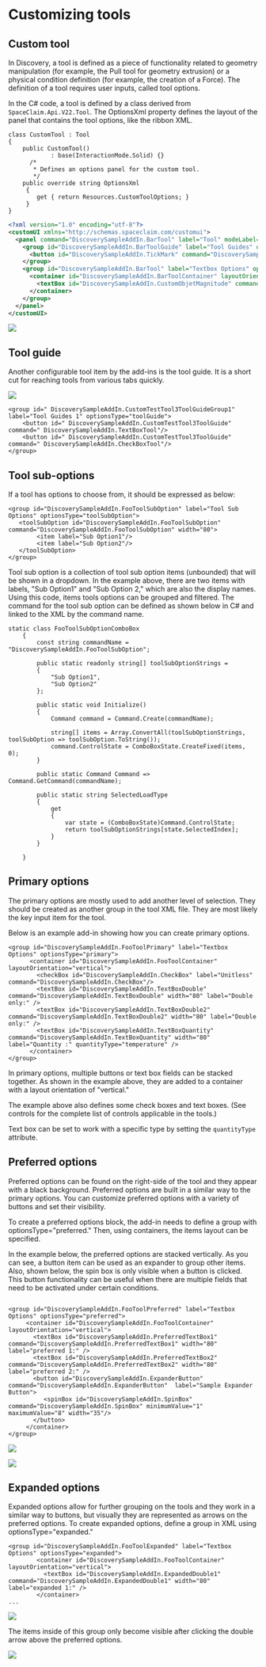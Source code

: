 # Customizing tools

## Custom tool

In Discovery, a tool is defined as a piece of functionality related to geometry manipulation \(for example, the Pull tool for geometry extrusion\) or a physical condition definition \(for example, the creation of a Force\). The definition of a tool requires user inputs, called tool options.

In the C# code, a tool is defined by a class derived from `SpaceClaim.Api.V22.Tool`. The OptionsXml property defines the layout of the panel that contains the tool options, like the ribbon XML.

```
class CustomTool : Tool  
{ 
	public CustomTool() 
			: base(InteractionMode.Solid) {} 
      /* 
       * Defines an options panel for the custom tool. 
       */ 
	public override string OptionsXml  
     { 
		get { return Resources.CustomToolOptions; } 
     } 
}
```

```xml
<?xml version="1.0" encoding="utf-8"?> 
<customUI xmlns="http://schemas.spaceclaim.com/customui"> 
  <panel command="DiscoverySampleAddIn.BarTool" label="Tool" modeLabel="TextBox"> 
    <group id="DiscoverySampleAddIn.BarToolGuide" label="Tool Guides" optionsType="toolGuide"> 
      <button id="DiscoverySampleAddIn.TickMark" command="DiscoverySampleAddIn.TickMark"/> 
    </group> 
    <group id="DiscoverySampleAddIn.BarTool" label="Textbox Options" optionsType="primary"> 
      <container id="DiscoverySampleAddIn.BarToolContainer" layoutOrientation="vertical"> 
        <textBox id="DiscoverySampleAddIn.CustomObjetMagnitude" command="DiscoverySampleAddIn.CustomObjectMagnitude" width="80" label="Double only:" /> 
      </container> 
    </group> 
  </panel> 
</customUI> 
```

![](../../../../images/tool_customization.png)

## Tool guide

Another configurable tool item by the add-ins is the tool guide. It is a short cut for reaching tools from various tabs quickly.

![](../../../../images/tool_customization_tool_guide.png)

```
<group id=" DiscoverySampleAddIn.CustomTestTool3ToolGuideGroup1" label="Tool Guides 1" optionsType="toolGuide"> 
	<button id=" DiscoverySampleAddIn.CustomTestTool3ToolGuide" command=" DiscoverySampleAddIn.TextBoxTool"/> 
	<button id=" DiscoverySampleAddIn.CustomTestTool3ToolGuide" command=" DiscoverySampleAddIn.CheckBoxTool"/> 
</group> 
```

## Tool sub-options

If a tool has options to choose from, it should be expressed as below:

```
<group id="DiscoverySampleAddIn.FooToolSubOption" label="Tool Sub Options" optionsType="toolSubOption"> 
   <toolSubOption id="DiscoverySampleAddIn.FooToolSubOption" command="DiscoverySampleAddIn.FooToolSubOption" width="80"> 
        <item label="Sub Option1"/> 
        <item label="Sub Option2"/> 
   </toolSubOption> 
</group> 
```

Tool sub option is a collection of tool sub option items \(unbounded\) that will be shown in a dropdown. In the example above, there are two items with labels, "Sub Option1" and "Sub Option 2," which are also the display names. Using this code, items tools options can be grouped and filtered. The command for the tool sub option can be defined as shown below in C# and linked to the XML by the command name.

```
static class FooToolSubOptionComboBox 
    { 
        const string commandName = "DiscoverySampleAddIn.FooToolSubOption"; 
  
        public static readonly string[] toolSubOptionStrings = 
        { 
            "Sub Option1", 
            "Sub Option2" 
        }; 
  
        public static void Initialize() 
        { 
            Command command = Command.Create(commandName); 
  
            string[] items = Array.ConvertAll(toolSubOptionStrings, toolSubOption => toolSubOption.ToString()); 
            command.ControlState = ComboBoxState.CreateFixed(items, 0); 
        } 
  
        public static Command Command => Command.GetCommand(commandName); 
  
        public static string SelectedLoadType 
        { 
            get 
            { 
                var state = (ComboBoxState)Command.ControlState; 
                return toolSubOptionStrings[state.SelectedIndex]; 
            } 
        } 
  
    } 
```

## Primary options

The primary options are mostly used to add another level of selection. They should be created as another group in the tool XML file. They are most likely the key input item for the tool.

Below is an example add-in showing how you can create primary options.

```
<group id="DiscoverySampleAddIn.FooToolPrimary" label="Textbox Options" optionsType="primary"> 
      <container id="DiscoverySampleAddIn.FooToolContainer" layoutOrientation="vertical"> 
        <checkBox id="DiscoverySampleAddIn.CheckBox" label="Unitless" command="DiscoverySampleAddIn.CheckBox"/> 
        <textBox id="DiscoverySampleAddIn.TextBoxDouble" command="DiscoverySampleAddIn.TextBoxDouble" width="80" label="Double only:" /> 
        <textBox id="DiscoverySampleAddIn.TextBoxDouble2" command="DiscoverySampleAddIn.TextBoxDouble2" width="80" label="Double only:" /> 
        <textBox id="DiscoverySampleAddIn.TextBoxQuantity" command="DiscoverySampleAddIn.TextBoxQuantity" width="80" label="Quantity :" quantityType="temperature" /> 
      </container> 
</group> 
```

In primary options, multiple buttons or text box fields can be stacked together. As shown in the example above, they are added to a container with a layout orientation of "vertical."

The example above also defines some check boxes and text boxes. \(See controls for the complete list of controls applicable in the tools.\)

Text box can be set to work with a specific type by setting the `quantityType` attribute.

## Preferred options

Preferred options can be found on the right-side of the tool and they appear with a black background. Preferred options are built in a similar way to the primary options. You can customize preferred options with a variety of buttons and set their visibility.

To create a preferred options block, the add-in needs to define a group with optionsType="preferred." Then, using containers, the items layout can be specified.

In the example below, the preferred options are stacked vertically. As you can see, a button item can be used as an expander to group other items. Also, shown below, the spin box is only visible when a button is clicked. This button functionality can be useful when there are multiple fields that need to be activated under certain conditions.

```

<group id="DiscoverySampleAddIn.FooToolPreferred" label="Textbox Options" optionsType="preferred"> 
     <container id="DiscoverySampleAddIn.FooToolContainer" layoutOrientation="vertical"> 
       <textBox id="DiscoverySampleAddIn.PreferredTextBox1" command="DiscoverySampleAddIn.PreferredTextBox1" width="80" label="preferred 1:" /> 
       <textBox id="DiscoverySampleAddIn.PreferredTextBox2" command="DiscoverySampleAddIn.PreferredTextBox2" width="80" label="preferred 2:" /> 
       <button id="DiscoverySampleAddIn.ExpanderButton" command="DiscoverySampleAddIn.ExpanderButton"  label="Sample Expander Button"> 
       	  <spinBox id="DiscoverySampleAddIn.SpinBox" command="DiscoverySampleAddIn.SpinBox" minimumValue="1" maximumValue="8" width="35"/> 
       </button> 
     </container> 
</group> 
```

![](../../../../images/tool_customization_preferred_options.png)

![](../../../../images/tool_customization_preferred_options_2.png)

## Expanded options

Expanded options allow for further grouping on the tools and they work in a similar way to buttons, but visually they are represented as arrows on the preferred options. To create expanded options, define a group in XML using optionsType="expanded."

```
<group id="DiscoverySampleAddIn.FooToolExpanded" label="Textbox Options" optionsType="expanded"> 
        <container id="DiscoverySampleAddIn.FooToolContainer" layoutOrientation="vertical"> 
          <textBox id="DiscoverySampleAddIn.ExpandedDouble1" command="DiscoverySampleAddIn.ExpandedDouble1" width="80" label="expanded 1:" /> 
        </container> 
...
```

![](../../../../images/tool_customization_expanded_options.png)

The items inside of this group only become visible after clicking the double arrow above the preferred options.

![](../../../../images/tool_customization_expanded_options_2.png)

